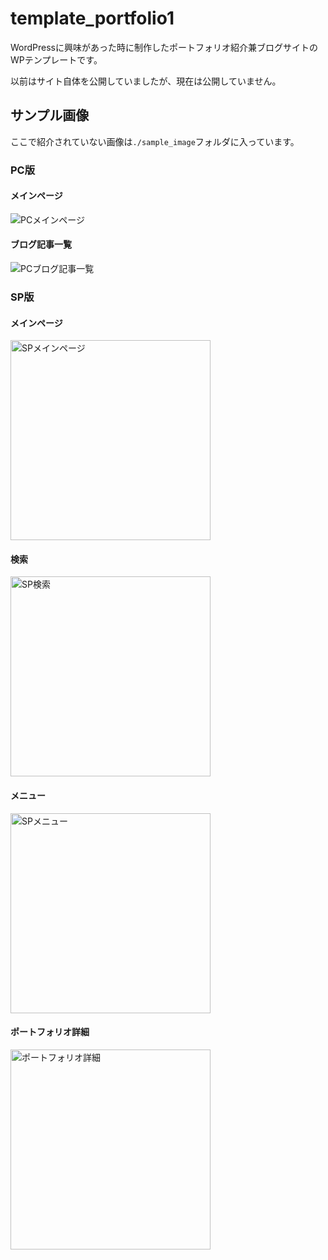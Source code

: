 template_portfolio1
===

WordPressに興味があった時に制作したポートフォリオ紹介兼ブログサイトのWPテンプレートです。

以前はサイト自体を公開していましたが、現在は公開していません。

## サンプル画像

ここで紹介されていない画像は`./sample_image`フォルダに入っています。

### PC版

#### メインページ

<img src="https://raw.githubusercontent.com/haruhiko-zht/template_portfolio1/master/sample_image/wp_template1_メインページ.jpg" alt="PCメインページ">

#### ブログ記事一覧

<img src="https://raw.githubusercontent.com/haruhiko-zht/template_portfolio1/master/sample_image/wp_template1_ブログ記事一覧.png" alt="PCブログ記事一覧">

### SP版

#### メインページ

<img src="https://raw.githubusercontent.com/haruhiko-zht/template_portfolio1/master/sample_image/wp_template1_sp_メインページ1.png" alt="SPメインページ" width="320">

#### 検索

<img src="https://raw.githubusercontent.com/haruhiko-zht/template_portfolio1/master/sample_image/wp_template1_sp_検索.png" alt="SP検索" width="320">

#### メニュー

<img src="https://raw.githubusercontent.com/haruhiko-zht/template_portfolio1/master/sample_image/wp_template1_sp_メニュー.png" alt="SPメニュー" width="320">

#### ポートフォリオ詳細

<img src="https://raw.githubusercontent.com/haruhiko-zht/template_portfolio1/master/sample_image/wp_template1_sp_ポートフォリオ詳細.png" alt="ポートフォリオ詳細" width="320">
